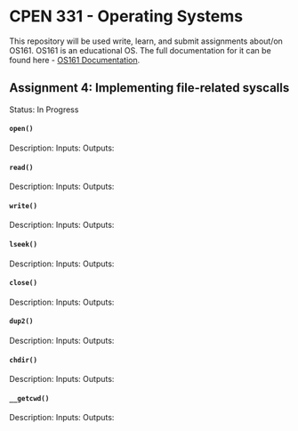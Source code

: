# CPEN 331 - Operating Systems

This repository will be used write, learn, and submit assignments about/on OS161.
OS161 is an educational OS. The full documentation for it can be found here - [OS161 Documentation](http://www.os161.org/).

## Assignment 4: Implementing file-related syscalls
Status: In Progress

#### `open()`
Description:
Inputs:
Outputs:

#### `read()`
Description:
Inputs:
Outputs:

#### `write()`
Description:
Inputs:
Outputs:

#### `lseek()`
Description:
Inputs:
Outputs:

#### `close()`
Description:
Inputs:
Outputs:

#### `dup2()`
Description:
Inputs:
Outputs:

#### `chdir()`
Description:
Inputs:
Outputs:

#### `__getcwd()`
Description:
Inputs:
Outputs: